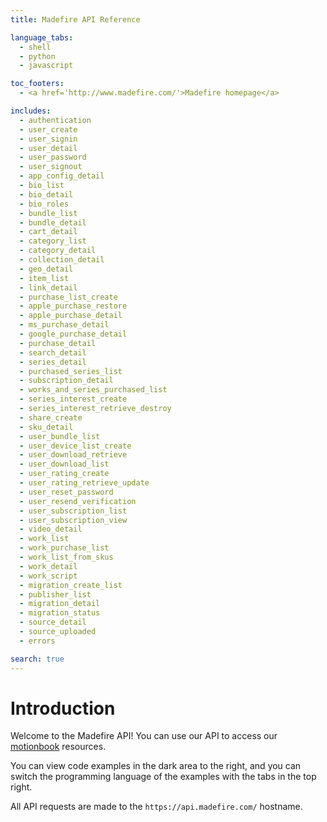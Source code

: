 ```yaml
---
title: Madefire API Reference

language_tabs:
  - shell
  - python
  - javascript

toc_footers:
  - <a href='http://www.madefire.com/'>Madefire homepage</a>

includes:
  - authentication
  - user_create
  - user_signin
  - user_detail
  - user_password
  - user_signout
  - app_config_detail
  - bio_list
  - bio_detail
  - bio_roles
  - bundle_list
  - bundle_detail
  - cart_detail
  - category_list
  - category_detail
  - collection_detail
  - geo_detail
  - item_list
  - link_detail
  - purchase_list_create
  - apple_purchase_restore
  - apple_purchase_detail
  - ms_purchase_detail
  - google_purchase_detail
  - purchase_detail
  - search_detail
  - series_detail
  - purchased_series_list
  - subscription_detail
  - works_and_series_purchased_list
  - series_interest_create
  - series_interest_retrieve_destroy
  - share_create
  - sku_detail
  - user_bundle_list
  - user_device_list_create
  - user_download_retrieve
  - user_download_list
  - user_rating_create
  - user_rating_retrieve_update
  - user_reset_password
  - user_resend_verification
  - user_subscription_list
  - user_subscription_view
  - video_detail
  - work_list
  - work_purchase_list
  - work_list_from_skus
  - work_detail
  - work_script
  - migration_create_list
  - publisher_list
  - migration_detail
  - migration_status
  - source_detail
  - source_uploaded
  - errors

search: true
---
```


# Introduction

Welcome to the Madefire API! You can use our API to access our [motionbook](http://www.madefire.com/motion-books/) resources.

You can view code examples in the dark area to the right, and you can switch the programming language of the examples with the tabs in the top right.

All API requests are made to the `https://api.madefire.com/` hostname.

